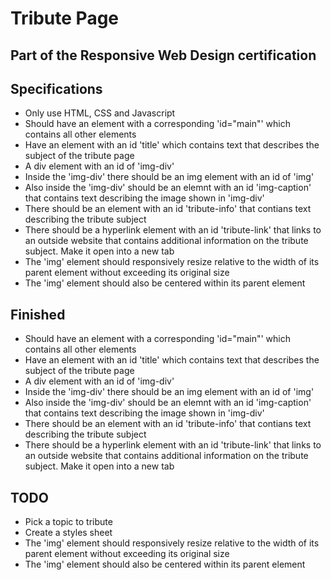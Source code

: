 # Tribute Page
## Part of the Responsive Web Design certification

## Specifications
- Only use HTML, CSS and Javascript
- Should have an element with a corresponding 'id="main"' which contains all
  other elements
- Have an element with an id 'title' which contains text that describes the
  subject of the tribute page
- A div element with an id of 'img-div'
- Inside the 'img-div' there should be an img element with an id of 'img'
- Also inside the 'img-div' should be an elemnt with an id 'img-caption' that
  contains text describing the image shown in 'img-div'
- There should be an element with an id 'tribute-info' that contians text
  describing the tribute subject
- There should be a hyperlink element with an id 'tribute-link' that links to an
  outside website that contains additional information on the tribute subject.
  Make it open into a new tab
- The 'img' element should responsively resize relative to the width of its
  parent element without exceeding its original size
- The 'img' element should also be centered within its parent element

## Finished
- Should have an element with a corresponding 'id="main"' which contains all
  other elements
- Have an element with an id 'title' which contains text that describes the
  subject of the tribute page
- A div element with an id of 'img-div'
- Inside the 'img-div' there should be an img element with an id of 'img'
- Also inside the 'img-div' should be an elemnt with an id 'img-caption' that
  contains text describing the image shown in 'img-div'
- There should be an element with an id 'tribute-info' that contians text
  describing the tribute subject
- There should be a hyperlink element with an id 'tribute-link' that links to an
  outside website that contains additional information on the tribute subject.
  Make it open into a new tab

## TODO
- Pick a topic to tribute
- Create a styles sheet
- The 'img' element should responsively resize relative to the width of its
  parent element without exceeding its original size
- The 'img' element should also be centered within its parent element
